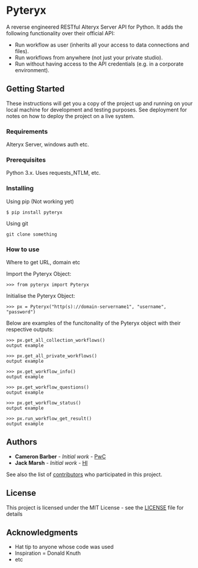 # Pyteryx

A reverse engineered RESTful Alteryx Server API for Python. It adds the following functionality over their official API:
- Run workflow as user (inherits all your access to data connections and files).
- Run workflows from anywhere (not just your private studio).
- Run without having access to the API credentials (e.g. in a corporate environment).

## Getting Started

These instructions will get you a copy of the project up and running on your local machine for development and testing purposes. See deployment for notes on how to deploy the project on a live system.

### Requirements

Alteryx Server, windows auth etc.

### Prerequisites

Python 3.x. Uses requests_NTLM, etc.

### Installing

Using pip (Not working yet)

```
$ pip install pyteryx
```

Using git 
```
git clone something
```

### How to use 

Where to get URL, domain etc

Import the Pyteryx Object:
```
>>> from pyteryx import Pyteryx
```
Initialise the Pyteryx Object:
```
>>> px = Pyteryx("http(s)://domain-servername1", "username", "password")
```
Below are examples of the funcitonality of 
the Pyteryx object with their respective outputs:
```
>>> px.get_all_collection_workflows()
output example

>>> px.get_all_private_workflows()
output example

>>> px.get_workflow_info()
output example

>>> px.get_workflow_questions()
output example

>>> px.get_workflow_status()
output example

>>> px.run_workflow_get_result()
output example
```

## Authors

* **Cameron Barber**  - *Initial work* - [PwC](https://github.com/camzbarber)
* **Jack Marsh**      - *Initial work* - [HI](https://github.com/jackmarsh)

See also the list of [contributors](https://github.com/CamzBarber/Pyteryx/contributors) who participated in this project.

## License

This project is licensed under the MIT License - see the [LICENSE](LICENSE) file for details

## Acknowledgments

* Hat tip to anyone whose code was used
* Inspiration = Donald Knuth
* etc
